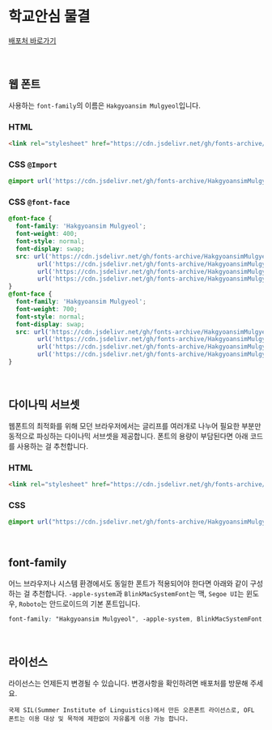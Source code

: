 # 학교안심 물결

[배포처 바로가기](https://copyright.keris.or.kr/wft/fntDwnldView?fntGrpId=GFT202312110000000000010)

&nbsp;

## 웹 폰트

사용하는 `font-family`의 이름은 `Hakgyoansim Mulgyeol`입니다.

### HTML

```html
<link rel="stylesheet" href="https://cdn.jsdelivr.net/gh/fonts-archive/HakgyoansimMulgyeol/HakgyoansimMulgyeol.css" type="text/css"/>
```

### CSS `@Import`

```css
@import url('https://cdn.jsdelivr.net/gh/fonts-archive/HakgyoansimMulgyeol/HakgyoansimMulgyeol.css');
```

### CSS `@font-face`

```css
@font-face {
  font-family: 'Hakgyoansim Mulgyeol';
  font-weight: 400;
  font-style: normal;
  font-display: swap;
  src: url('https://cdn.jsdelivr.net/gh/fonts-archive/HakgyoansimMulgyeol/HakgyoansimMulgyeolR.woff2') format('woff2'),
        url('https://cdn.jsdelivr.net/gh/fonts-archive/HakgyoansimMulgyeol/HakgyoansimMulgyeolR.woff') format('woff'),
        url('https://cdn.jsdelivr.net/gh/fonts-archive/HakgyoansimMulgyeol/HakgyoansimMulgyeolR.otf') format('opentype'),
        url('https://cdn.jsdelivr.net/gh/fonts-archive/HakgyoansimMulgyeol/HakgyoansimMulgyeolR.ttf') format('truetype');
}
@font-face {
  font-family: 'Hakgyoansim Mulgyeol';
  font-weight: 700;
  font-style: normal;
  font-display: swap;
  src: url('https://cdn.jsdelivr.net/gh/fonts-archive/HakgyoansimMulgyeol/HakgyoansimMulgyeolB.woff2') format('woff2'),
        url('https://cdn.jsdelivr.net/gh/fonts-archive/HakgyoansimMulgyeol/HakgyoansimMulgyeolB.woff') format('woff'),
        url('https://cdn.jsdelivr.net/gh/fonts-archive/HakgyoansimMulgyeol/HakgyoansimMulgyeolB.otf') format('opentype'),
        url('https://cdn.jsdelivr.net/gh/fonts-archive/HakgyoansimMulgyeol/HakgyoansimMulgyeolB.ttf') format('truetype');
}
```

&nbsp;

## 다이나믹 서브셋

웹폰트의 최적화를 위해 모던 브라우저에서는 글리프를 여러개로 나누어 필요한 부분만 동적으로 파싱하는 다이나믹 서브셋을 제공합니다. 폰트의 용량이 부담된다면 아래 코드를 사용하는 걸 추천합니다.

### HTML

```html
<link rel="stylesheet" href="https://cdn.jsdelivr.net/gh/fonts-archive/HakgyoansimMulgyeol/subsets/HakgyoansimMulgyeol-dynamic-subset.css" type="text/css"/>
```

### CSS

```css
@import url("https://cdn.jsdelivr.net/gh/fonts-archive/HakgyoansimMulgyeol/subsets/HakgyoansimMulgyeol-dynamic-subset.css");
```

&nbsp;

## font-family

어느 브라우저나 시스템 환경에서도 동일한 폰트가 적용되어야 한다면 아래와 같이 구성하는 걸 추천합니다. `-apple-system`과 `BlinkMacSystemFont`는 맥, `Segoe UI`는 윈도우, `Roboto`는 안드로이드의 기본 폰트입니다.

```css
font-family: "Hakgyoansim Mulgyeol", -apple-system, BlinkMacSystemFont, "Segoe UI",Roboto, Oxygen, Ubuntu, Cantarell, "Open Sans", "Helvetica Neue", sans-serif;
```

&nbsp;

## 라이선스

라이선스는 언제든지 변경될 수 있습니다. 변경사항을 확인하려면 배포처를 방문해 주세요.

```
국제 SIL(Summer Institute of Linguistics)에서 만든 오픈폰트 라이선스로, OFL 폰트는 이용 대상 및 목적에 제한없이 자유롭게 이용 가능 합니다.
```

